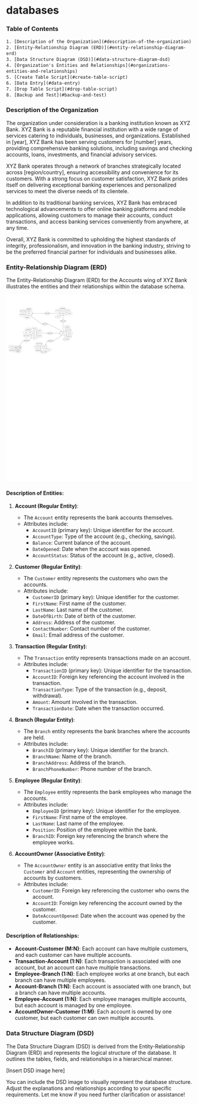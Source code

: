 # databases

### Table of Contents

	1. [Description of the Organization](#description-of-the-organization)
	2. [Entity-Relationship Diagram (ERD)](#entity-relationship-diagram-erd)
	3. [Data Structure Diagram (DSD)](#data-structure-diagram-dsd)
	4. [Organization's Entities and Relationships](#organizations-entities-and-relationships)
	5. [Create Table Script](#create-table-script)
	6. [Data Entry](#data-entry)
	7. [Drop Table Script](#drop-table-script)
	8. [Backup and Test](#backup-and-test)

### Description of the Organization

The organization under consideration is a banking institution known as XYZ Bank. XYZ Bank is a reputable financial institution with a wide range of services catering to individuals, businesses, and organizations. Established in [year], XYZ Bank has been serving customers for [number] years, providing comprehensive banking solutions, including savings and checking accounts, loans, investments, and financial advisory services.

XYZ Bank operates through a network of branches strategically located across [region/country], ensuring accessibility and convenience for its customers. With a strong focus on customer satisfaction, XYZ Bank prides itself on delivering exceptional banking experiences and personalized services to meet the diverse needs of its clientele.

In addition to its traditional banking services, XYZ Bank has embraced technological advancements to offer online banking platforms and mobile applications, allowing customers to manage their accounts, conduct transactions, and access banking services conveniently from anywhere, at any time.

Overall, XYZ Bank is committed to upholding the highest standards of integrity, professionalism, and innovation in the banking industry, striving to be the preferred financial partner for individuals and businesses alike.

### Entity-Relationship Diagram (ERD)

The Entity-Relationship Diagram (ERD) for the Accounts wing of XYZ Bank illustrates the entities and their relationships within the database schema.

![Project Photo](\Images\ERD.png)
#### Description of Entities:

1. **Account (Regular Entity)**: 
   - The `Account` entity represents the bank accounts themselves. 
   - Attributes include:
     - `AccountID` (primary key): Unique identifier for the account.
     - `AccountType`: Type of the account (e.g., checking, savings).
     - `Balance`: Current balance of the account.
     - `DateOpened`: Date when the account was opened.
     - `AccountStatus`: Status of the account (e.g., active, closed).

2. **Customer (Regular Entity)**: 
   - The `Customer` entity represents the customers who own the accounts.
   - Attributes include:
     - `CustomerID` (primary key): Unique identifier for the customer.
     - `FirstName`: First name of the customer.
     - `LastName`: Last name of the customer.
     - `DateOfBirth`: Date of birth of the customer.
     - `Address`: Address of the customer.
     - `ContactNumber`: Contact number of the customer.
     - `Email`: Email address of the customer.

3. **Transaction (Regular Entity)**: 
   - The `Transaction` entity represents transactions made on an account.
   - Attributes include:
     - `TransactionID` (primary key): Unique identifier for the transaction.
     - `AccountID`: Foreign key referencing the account involved in the transaction.
     - `TransactionType`: Type of the transaction (e.g., deposit, withdrawal).
     - `Amount`: Amount involved in the transaction.
     - `TransactionDate`: Date when the transaction occurred.

4. **Branch (Regular Entity)**: 
   - The `Branch` entity represents the bank branches where the accounts are held.
   - Attributes include:
     - `BranchID` (primary key): Unique identifier for the branch.
     - `BranchName`: Name of the branch.
     - `BranchAddress`: Address of the branch.
     - `BranchPhoneNumber`: Phone number of the branch.

5. **Employee (Regular Entity)**: 
   - The `Employee` entity represents the bank employees who manage the accounts.
   - Attributes include:
     - `EmployeeID` (primary key): Unique identifier for the employee.
     - `FirstName`: First name of the employee.
     - `LastName`: Last name of the employee.
     - `Position`: Position of the employee within the bank.
     - `BranchID`: Foreign key referencing the branch where the employee works.

6. **AccountOwner (Associative Entity)**: 
   - The `AccountOwner` entity is an associative entity that links the `Customer` and `Account` entities, representing the ownership of accounts by customers.
   - Attributes include:
     - `CustomerID`: Foreign key referencing the customer who owns the account.
     - `AccountID`: Foreign key referencing the account owned by the customer.
     - `DateAccountOpened`: Date when the account was opened by the customer.

#### Description of Relationships:

- **Account-Customer (M:N)**: Each account can have multiple customers, and each customer can have multiple accounts.
- **Transaction-Account (1:N)**: Each transaction is associated with one account, but an account can have multiple transactions.
- **Employee-Branch (1:N)**: Each employee works at one branch, but each branch can have multiple employees.
- **Account-Branch (1:N)**: Each account is associated with one branch, but a branch can have multiple accounts.
- **Employee-Account (1:N)**: Each employee manages multiple accounts, but each account is managed by one employee.
- **AccountOwner-Customer (1:M)**: Each account is owned by one customer, but each customer can own multiple accounts.

### Data Structure Diagram (DSD)

The Data Structure Diagram (DSD) is derived from the Entity-Relationship Diagram (ERD) and represents the logical structure of the database. It outlines the tables, fields, and relationships in a hierarchical manner.

[Insert DSD image here]

You can include the DSD image to visually represent the database structure. Adjust the explanations and relationships according to your specific requirements. Let me know if you need further clarification or assistance!
